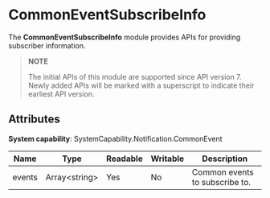 # CommonEventSubscribeInfo

The **CommonEventSubscribeInfo** module provides APIs for providing subscriber information.

> **NOTE**
>
> The initial APIs of this module are supported since API version 7. Newly added APIs will be marked with a superscript to indicate their earliest API version.

## Attributes

**System capability**: SystemCapability.Notification.CommonEvent

| Name               | Type          | Readable| Writable| Description                                                        |
| ------------------- | -------------- | ---- | ---- | ------------------------------------------------------------ |
| events              | Array\<string> | Yes | No | Common events to subscribe to.                                        |
